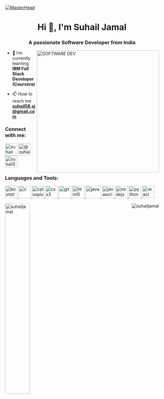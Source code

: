 [![MasterHead](https://user-images.githubusercontent.com/95478989/198955082-6e78ebb5-e1e4-49f9-8d32-6e5af3984dcd.gif)](https://SuhailJamal.io)
<h1 align="center">Hi 👋, I'm Suhail Jamal</h1>
<h3 align="center">A passionate Software Developer from India</h3>
<img src = "https://img.etimg.com/thumb/width-1200,height-900,imgsize-638053,resizemode-75,msid-84146083/prime/technology-and-startups/booting-up-developer-economy-how-tech-startups-are-helping-coders-build-and-test-software-faster.jpg" alt = "SOFTWARE DEV" width= "400" align = "right">

- 🌱 I’m currently learning **IBM Full Stack Developer (Coursera)**

- 📫 How to reach me **suhail58.sj@gmail.com**

<h3 align="left">Connect with me:</h3>
<p align="left">
    <a href="https://www.linkedin.com/in/suhailjamal/" target="blank"><img align="center"
            src="https://play-lh.googleusercontent.com/kMofEFLjobZy_bCuaiDogzBcUT-dz3BBbOrIEjJ-hqOabjK8ieuevGe6wlTD15QzOqw"
            alt="suhail jamal" height="40" width="40" /></a>
    <a href="https://www.hackerrank.com/@suhail58_sj" target="blank"><img align="center"
            src="https://upload.wikimedia.org/wikipedia/commons/thumb/4/40/HackerRank_Icon-1000px.png/800px-HackerRank_Icon-1000px.png"
            alt="@suhail58_sj" height="40" width="40" /></a>
    <a href="https://www.leetcode.com/suhail58_sj" target="blank"><img align="center"
            src="https://leetcode.com/static/images/LeetCode_Sharing.png"
            alt="suhail58_sj" height="40" width="40"  /></a>
</p>

<h3 align="left">Languages and Tools:</h3>
<p align="left"> <a href="https://getbootstrap.com" target="_blank" rel="noreferrer"> <img
            src="https://upload.wikimedia.org/wikipedia/commons/thumb/b/b2/Bootstrap_logo.svg/800px-Bootstrap_logo.svg.png"
            alt="bootstrap" width="40" height="40" /> </a> <a href="https://www.cprogramming.com/" target="_blank"
        rel="noreferrer"> <img src="https://upload.wikimedia.org/wikipedia/commons/thumb/1/18/C_Programming_Language.svg/1200px-C_Programming_Language.svg.png"
            alt="c" width="40" height="40" /> </a> <a href="https://www.w3schools.com/cpp/" target="_blank"
        rel="noreferrer"> <img
            src="https://upload.wikimedia.org/wikipedia/commons/thumb/1/18/ISO_C%2B%2B_Logo.svg/1200px-ISO_C%2B%2B_Logo.svg.png"
            alt="cplusplus" width="40" height="40" /> </a> <a href="https://www.w3schools.com/css/" target="_blank"
        rel="noreferrer"> <img
            src="https://upload.wikimedia.org/wikipedia/commons/thumb/d/d5/CSS3_logo_and_wordmark.svg/1200px-CSS3_logo_and_wordmark.svg.png"
            alt="css3" width="40" height="40" /> </a> <a href="https://git-scm.com/" target="_blank" rel="noreferrer">
        <img src="https://www.vectorlogo.zone/logos/git-scm/git-scm-icon.svg" alt="git" width="40" height="40" /> </a>
    <a href="https://www.w3.org/html/" target="_blank" rel="noreferrer"> <img
            src="https://play-lh.googleusercontent.com/RslBy1o2NEBYUdRjQtUqLbN-ZM2hpks1mHPMiHMrpAuLqxeBPcFSAjo65nQHbTA53YYn"
            alt="html5" width="40" height="40" /> </a> <a href="https://www.java.com" target="_blank" rel="noreferrer">
        <img src="https://logos-world.net/wp-content/uploads/2022/07/Java-Logo.jpg" alt="java"
            width="50" height="40" /> </a> <a href="https://developer.mozilla.org/en-US/docs/Web/JavaScript"
        target="_blank" rel="noreferrer"> <img
            src="https://upload.wikimedia.org/wikipedia/commons/thumb/9/99/Unofficial_JavaScript_logo_2.svg/480px-Unofficial_JavaScript_logo_2.svg.png"
            alt="javascript" width="40" height="40" /> </a> <a href="https://nodejs.org" target="_blank"
        rel="noreferrer"> <img
            src="https://pluralsight2.imgix.net/paths/images/nodejs-45adbe594d.png"
            alt="nodejs" width="40" height="40" /> </a> <a href="https://www.python.org" target="_blank"
        rel="noreferrer"> <img
            src="https://upload.wikimedia.org/wikipedia/commons/thumb/c/c3/Python-logo-notext.svg/1200px-Python-logo-notext.svg.png"
            alt="python" width="40" height="40" /> </a> <a href="https://reactjs.org/" target="_blank" rel="noreferrer">
        <img src="https://upload.wikimedia.org/wikipedia/commons/thumb/a/a7/React-icon.svg/2300px-React-icon.svg.png"
            alt="react" width="40" height="40" /> </a> </p>
        <p><img align="left" src="https://github-readme-stats.vercel.app/api/top-langs?username=suhailjamal&show_icons=true&locale=en&layout=compact" alt="suhailjamal" width = "40%" /></p>

<p>&nbsp;<img align="right" src="https://github-readme-stats.vercel.app/api?username=suhailjamal&show_icons=true&locale=en" alt="suhailjamal" /></p>

